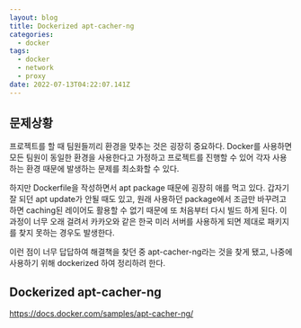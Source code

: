 ```yaml
---
layout: blog
title: Dockerized apt-cacher-ng
categories:
  - docker
tags:
  - docker
  - network
  - proxy
date: 2022-07-13T04:22:07.141Z
---
```

## 문제상황

프로젝트를 할 때 팀원들끼리 환경을 맞추는 것은 굉장히 중요하다. Docker를 사용하면 모든 팀원이 동일한 환경을 사용한다고 가정하고 프로젝트를 진행할 수 있어 각자 사용하는 환경 때문에 발생하는 문제를 최소화할 수 있다. 

하지만 Dockerfile을 작성하면서 apt package 때문에 굉장히 애를 먹고 있다. 갑자기 잘 되던 apt update가 안될 때도 있고, 원래 사용하던 package에서 조금만 바꾸려고 하면 caching된 레이어도 활용할 수 없기 때문에 또 처음부터 다시 빌드 하게 된다. 이 과정이 너무 오래 걸려서 카카오와 같은 한국 미러 서버를 사용하게 되면 제대로 패키지를 찾지 못하는 경우도 발생한다.

이런 점이 너무 답답하여 해결책을 찾던 중 apt-cacher-ng라는 것을 찾게 됐고, 나중에 사용하기 위해 dockerized 하여 정리하려 한다.

## Dockerized apt-cacher-ng

https://docs.docker.com/samples/apt-cacher-ng/